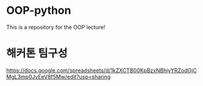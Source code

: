 # OOP-python
This is a repository for the OOP lecture!
# 해커톤 팀구성
https://docs.google.com/spreadsheets/d/1kZXCTB00KpBzxNBhiyYRZodOjCMgL3mp0JvEeV8f5Mw/edit?usp=sharing

